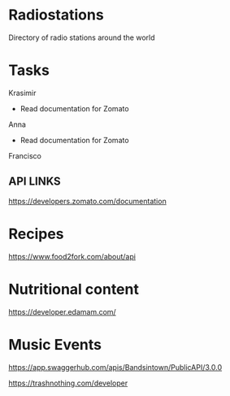 # Radiostations
Directory of radio stations around the world


# Tasks

Krasimir
+ Read documentation for Zomato


Anna
+ Read documentation for Zomato


Francisco




## API LINKS
https://developers.zomato.com/documentation


# Recipes
https://www.food2fork.com/about/api

# Nutritional content
https://developer.edamam.com/


# Music Events

https://app.swaggerhub.com/apis/Bandsintown/PublicAPI/3.0.0


https://trashnothing.com/developer




